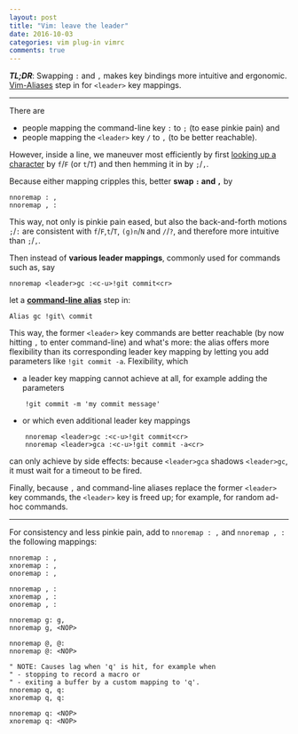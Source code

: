 ```yaml
---
layout: post
title: "Vim: leave the leader"
date: 2016-10-03
categories: vim plug-in vimrc
comments: true
---
```


**_TL;DR_**:
Swapping `:` and `,` makes key bindings more intuitive and ergonomic.
[Vim-Aliases](https://github.com/konfekt/vim-alias) step in for `<leader>` key mappings.

---

There are

- people mapping the command-line key `:` to `;` (to ease pinkie pain) and
- people mapping the `<leader>` key `/` to `,` (to be better reachable).

However, inside a line, we maneuver most efficiently by first [looking up a character](https://github.com/unblevable/quick-scope) by `f`/`F` (or `t`/`T`) and then hemming it in by `;`/`,`.

Because either mapping cripples this, better **swap `:` and `,`** by

```vim
nnoremap : ,
nnoremap , :
```

This way, not only is pinkie pain eased, but also the back-and-forth motions `;`/`:` are consistent with `f`/`F`,`t`/`T`, `(g)n`/`N` and `/`/`?`, and therefore more intuitive than `;`/`,`.

Then instead of **various leader mappings**, commonly used for commands such as, say

```vim
nnoremap <leader>gc :<c-u>!git commit<cr>
```

let a **[command-line alias](https://github.com/konfekt/vim-alias)** step in:

```vim
Alias gc !git\ commit
```

This way, the former `<leader>` key commands are better reachable (by now hitting `,` to enter command-line) and what's more:
the alias offers more flexibility than its corresponding leader key mapping by letting you add parameters like `!git commit -a`.
Flexibility, which

- a leader key mapping cannot achieve at all, for example adding the parameters

```vim
    !git commit -m 'my commit message'
```

- or which even additional leader key mappings

```vim
    nnoremap <leader>gc :<c-u>!git commit<cr>
    nnoremap <leader>gca :<c-u>!git commit -a<cr>
```

can only achieve by side effects:
because `<leader>gca` shadows `<leader>gc`, it must wait for a timeout to be fired.

Finally, because `,` and command-line aliases replace the former `<leader>` key commands, the `<leader>` key is freed up;
for example, for random ad-hoc commands.

---

For consistency and less pinkie pain, add to `nnoremap : ,` and `nnoremap , :` the following mappings:

```vim
nnoremap : ,
xnoremap : ,
onoremap : ,

nnoremap , :
xnoremap , :
onoremap , :

nnoremap g: g,
nnoremap g, <NOP>

nnoremap @, @:
nnoremap @: <NOP>

" NOTE: Causes lag when 'q' is hit, for example when
" - stopping to record a macro or
" - exiting a buffer by a custom mapping to 'q'.
nnoremap q, q:
xnoremap q, q:

nnoremap q: <NOP>
xnoremap q: <NOP>
```

